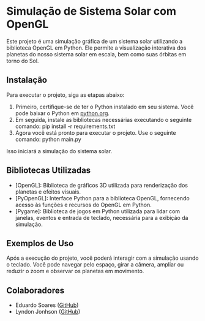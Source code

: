 ﻿# Simulação de Sistema Solar com OpenGL

Este projeto é uma simulação gráfica de um sistema solar utilizando a biblioteca OpenGL em Python. Ele permite a visualização interativa dos planetas do nosso sistema solar em escala, bem como suas órbitas em torno do Sol.

## Instalação
Para executar o projeto, siga as etapas abaixo:

1. Primeiro, certifique-se de ter o Python instalado em seu sistema. Você pode baixar o Python em [python.org](https://www.python.org).
2. Em seguida, instale as bibliotecas necessárias executando o seguinte comando: pip install -r requirements.txt
3. Agora você está pronto para executar o projeto. Use o seguinte comando: python main.py


Isso iniciará a simulação do sistema solar.

## Bibliotecas Utilizadas

- [OpenGL]: Biblioteca de gráficos 3D utilizada para renderização dos planetas e efeitos visuais.
- [PyOpenGL]: Interface Python para a biblioteca OpenGL, fornecendo acesso às funções e recursos do OpenGL em Python.
- [Pygame]: Biblioteca de jogos em Python utilizada para lidar com janelas, eventos e entrada de teclado, necessária para a exibição da simulação.

## Exemplos de Uso

Após a execução do projeto, você poderá interagir com a simulação usando o teclado. Você pode navegar pelo espaço, girar a câmera, ampliar ou reduzir o zoom e observar os planetas em movimento.

## Colaboradores

- Eduardo Soares ([GitHub](https://github.com/eduardo1199))
- Lyndon Jonhson ([GitHub](https://github.com/LyndonJonhson))


